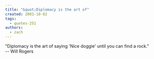 ```yaml
---
title: "&quot;Diplomacy is the art of"
created: 2003-10-02
tags: 
  - quotes-251
authors: 
  - zach
---
```


"Diplomacy is the art of saying 'Nice doggie' until you can find a rock."  
\-- Will Rogers
